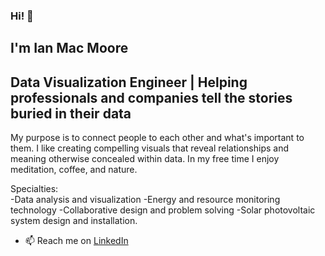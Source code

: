 ### Hi! 👋
## I'm Ian Mac Moore
## Data Visualization Engineer | Helping professionals and companies tell the stories buried in their data

My purpose is to connect people to each other and what's important to them. I like creating compelling visuals that reveal relationships and meaning otherwise concealed within data. In my free time I enjoy meditation, coffee, and nature.

Specialties:  
-Data analysis and visualization
-Energy and resource monitoring technology
-Collaborative design and problem solving
-Solar photovoltaic system design and installation. 

- 📫 Reach me on [LinkedIn](https://www.linkedin.com/in/imacmoore/) 
<!--
**zenfinity/zenfinity** is a ✨ _special_ ✨ repository because its `README.md` (this file) appears on your GitHub profile.

Here are some ideas to get you started:

- 🔭 I’m currently working on ...
- 🌱 I’m currently learning ...
- 👯 I’m looking to collaborate on ...
- 🤔 I’m looking for help with ...
- 💬 Ask me about ...
- 📫 How to reach me: ...
- 😄 Pronouns: ...
- ⚡ Fun fact: ...
-->
